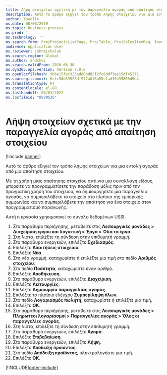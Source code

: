 ```yaml
---
title: Λήψη στοιχείων σχετικά με την παραγγελία αγοράς από απαίτηση στοιχείου
description: Αυτό το άρθρο εξηγεί τον τρόπο λήψης στοιχείων για μια εντολή αγοράς από μια απαίτηση στοιχείου.
author: Yowelle
ms.date: 08/06/2019
ms.topic: business-process
ms.prod: ''
ms.technology: ''
ms.search.form: ProjProjectsListPage, ProjTable, ProjSalesItemReq, InventItemIdLookupSimple, PurchCreateFromSalesOrder, VendAccountItemLookup, PurchTable, PurchEditLines
audience: Application User
ms.reviewer: johnmichalak
ms.search.region: Global
ms.author: andchoi
ms.search.validFrom: 2016-06-30
ms.dyn365.ops.version: Version 7.0.0
ms.openlocfilehash: 9bbe15fac325ad00bdd2f2fc6ddf3ae15df45271
ms.sourcegitcommit: 6cfc50d89528df977a8f6a55c1ad39d99800d9b4
ms.translationtype: HT
ms.contentlocale: el-GR
ms.lasthandoff: 06/03/2022
ms.locfileid: "8929536"
---
```

# <a name="receive-items-on-purchase-order-from-item-requirement"></a>Λήψη στοιχείων σχετικά με την παραγγελία αγοράς από απαίτηση στοιχείου

[!include [banner](../../includes/banner.md)]

Αυτό το άρθρο εξηγεί τον τρόπο λήψης στοιχείων για μια εντολή αγοράς από μια απαίτηση στοιχείου.

Με τη χρήση μιας απαίτησης στοιχείου αντί για μια συναλλαγή είδους, μπορείτε να προγραμματίσετε την παράδοση μόλις πριν από την πραγματική χρήση του στοιχείου, να δημιουργήσετε μια παραγγελία αγοράς, να συμπεριλάβετε το στοιχείο στο πλαίσιο της εμπορικής συμφωνίας και να συμπεριλάβετε την απαίτηση για ένα στοιχείο στον προγραμματισμό παραγωγής. 

Αυτή η εργασία χρησιμοποιεί το σύνολο δεδομένων USSI.

1. Στο παράθυρο περιήγησης, μεταβείτε στις **Λειτουργικές μονάδες > Διαχείριση έργου και λογιστική > Έργα > Όλα τα έργα**.
2. Στη λίστα, επιλέξτε τη σύνδεση στην επιθυμητή γραμμή.
3. Στο παράθυρο ενεργειών, επιλέξτε **Σχεδιασμός**.
4. Επιλέξτε **Απαιτήσεις στοιχείου**.
5. Επιλέξτε **Νέα**.
6. Στη νέα γραμμή, καταχωρίστε ή επιλέξτε μια τιμή στο πεδίο **Αριθμός στοιχείου**.
7. Στο πεδίο **Ποσότητα**, καταχωρίστε έναν αριθμό.
8. Επιλέξτε **Αποθήκευση**.
9. Στο παράθυρο ενεργειών, επιλέξτε **Διαχείριση**.
10. Επιλέξτε **Λειτουργίες**.
11. Επιλέξτε **Δημιουργία παραγγελίας αγοράς**.
12. Επιλέξτε το πλαίσιο ελέγχου **Συμπερίληψη όλων**.
13. Στο πεδίο **Λογαριασμός πωλητή**, καταχωρίστε ή επιλέξτε μια τιμή.
14. Επιλέξτε **OK**.
15. Στο παράθυρο περιήγησης, μεταβείτε στις **Λειτουργικές μονάδες > Πληρωτέοι λογαριασμοί > Παραγγελίες αγοράς > Όλες οι παραγγελίες αγοράς**.
16. Στη λίστα, επιλέξτε τη σύνδεση στην επιθυμητή γραμμή.
17. Στο παράθυρο ενεργειών, επιλέξτε **Αγορά**.
18. Επιλέξτε **Επιβεβαίωση**.
19. Στο παράθυρο ενεργειών, επιλέξτε **Λήψη**.
20. Επιλέξτε **Απόδειξη προϊόντος**.
21. Στο πεδίο **Απόδειξη προϊόντος**, πληκτρολογήστε μια τιμή.
22. Επιλέξτε **OK**.



[!INCLUDE[footer-include](../../includes/footer-banner.md)]